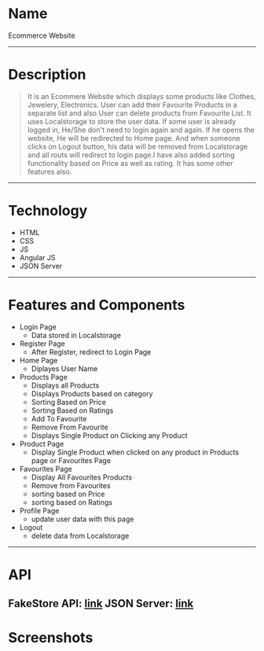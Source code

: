 # Name
Ecommerce Website

---

# Description
> It is an Ecommere Website which displays some products like Clothes, Jewelery, Electronics. User can add their Favourite Products in a separate list and also User can delete products from Favourite List. It uses Localstorage to store the user data. If some user is already logged in, He/She don't need to login again and again. If he opens the website, He will be redirected to Home page. And when someone clicks on Logout button, his data will be removed from Localstorage and all routs will redirect to login page.I have also added sorting functionality based on Price as well as rating. It has some other features also. 

---

# Technology

- HTML
- CSS
- JS
- Angular JS
- JSON Server

---

# Features and Components
- Login Page
    - Data stored in Localstorage
- Register Page
    - After Register, redirect to Login Page
- Home Page
    - Diplayes User Name
- Products Page
    - Displays all Products
    - Displays Products based on category
    - Sorting Based on Price
    - Sorting Based on Ratings
    - Add To Favourite
    - Remove From Favourite
    - Displays Single Product on Clicking any Product
- Product Page
    - Display Single Product when clicked on any product in Products page or Favourites Page
- Favourites Page
    - Display All Favourites Products
    - Remove from Favourites
    - sorting based on Price
    - sorting based on Ratings
- Profile Page
    - update user data with this page
- Logout
    - delete data from Localstorage
---
# API

FakeStore API: [link](https://fakestoreapi.com/)
JSON Server: [link](https://github.com/typicode/json-server)
---
# Screenshots
